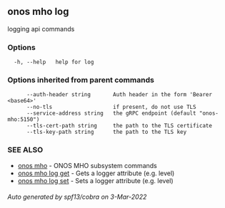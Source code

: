 ## onos mho log

logging api commands

### Options

```
  -h, --help   help for log
```

### Options inherited from parent commands

```
      --auth-header string       Auth header in the form 'Bearer <base64>'
      --no-tls                   if present, do not use TLS
      --service-address string   the gRPC endpoint (default "onos-mho:5150")
      --tls-cert-path string     the path to the TLS certificate
      --tls-key-path string      the path to the TLS key
```

### SEE ALSO

* [onos mho](onos_mho.md)	 - ONOS MHO subsystem commands
* [onos mho log get](onos_mho_log_get.md)	 - Gets a logger attribute (e.g. level)
* [onos mho log set](onos_mho_log_set.md)	 - Sets a logger attribute (e.g. level)

###### Auto generated by spf13/cobra on 3-Mar-2022
